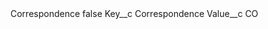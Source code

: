 <?xml version="1.0" encoding="UTF-8"?>
<CustomMetadata xmlns="http://soap.sforce.com/2006/04/metadata" xmlns:xsi="http://www.w3.org/2001/XMLSchema-instance" xmlns:xsd="http://www.w3.org/2001/XMLSchema">
    <label>Correspondence</label>
    <protected>false</protected>
    <values>
        <field>Key__c</field>
        <value xsi:type="xsd:string">Correspondence</value>
    </values>
    <values>
        <field>Value__c</field>
        <value xsi:type="xsd:string">CO</value>
    </values>
</CustomMetadata>
